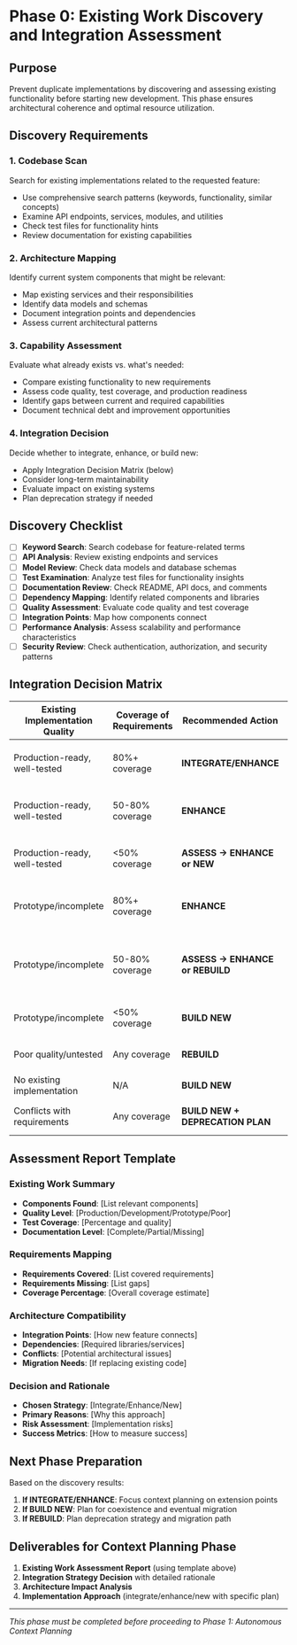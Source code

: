 # Phase 0: Existing Work Discovery and Integration Assessment

## Purpose
Prevent duplicate implementations by discovering and assessing existing functionality before starting new development. This phase ensures architectural coherence and optimal resource utilization.

## Discovery Requirements

### 1. Codebase Scan
Search for existing implementations related to the requested feature:
- Use comprehensive search patterns (keywords, functionality, similar concepts)
- Examine API endpoints, services, modules, and utilities
- Check test files for functionality hints
- Review documentation for existing capabilities

### 2. Architecture Mapping
Identify current system components that might be relevant:
- Map existing services and their responsibilities
- Identify data models and schemas
- Document integration points and dependencies
- Assess current architectural patterns

### 3. Capability Assessment
Evaluate what already exists vs. what's needed:
- Compare existing functionality to new requirements
- Assess code quality, test coverage, and production readiness
- Identify gaps between current and required capabilities
- Document technical debt and improvement opportunities

### 4. Integration Decision
Decide whether to integrate, enhance, or build new:
- Apply Integration Decision Matrix (below)
- Consider long-term maintainability
- Evaluate impact on existing systems
- Plan deprecation strategy if needed

## Discovery Checklist
- [ ] **Keyword Search**: Search codebase for feature-related terms
- [ ] **API Analysis**: Review existing endpoints and services
- [ ] **Model Review**: Check data models and database schemas
- [ ] **Test Examination**: Analyze test files for functionality insights
- [ ] **Documentation Review**: Check README, API docs, and comments
- [ ] **Dependency Mapping**: Identify related components and libraries
- [ ] **Quality Assessment**: Evaluate code quality and test coverage
- [ ] **Integration Points**: Map how components connect
- [ ] **Performance Analysis**: Assess scalability and performance characteristics
- [ ] **Security Review**: Check authentication, authorization, and security patterns

## Integration Decision Matrix

| Existing Implementation Quality | Coverage of Requirements | Recommended Action | Justification |
|--------------------------------|-------------------------|-------------------|---------------|
| Production-ready, well-tested | 80%+ coverage | **INTEGRATE/ENHANCE** | Avoid duplication, build on solid foundation |
| Production-ready, well-tested | 50-80% coverage | **ENHANCE** | Extend existing with missing functionality |
| Production-ready, well-tested | <50% coverage | **ASSESS → ENHANCE or NEW** | Evaluate cost/benefit of extension vs. new |
| Prototype/incomplete | 80%+ coverage | **ENHANCE** | Complete and productionize existing work |
| Prototype/incomplete | 50-80% coverage | **ASSESS → ENHANCE or REBUILD** | Case-by-case evaluation based on architecture fit |
| Prototype/incomplete | <50% coverage | **BUILD NEW** | Start fresh with lessons learned |
| Poor quality/untested | Any coverage | **REBUILD** | Don't build on unstable foundation |
| No existing implementation | N/A | **BUILD NEW** | Justified new development |
| Conflicts with requirements | Any coverage | **BUILD NEW + DEPRECATION PLAN** | Document migration path |

## Assessment Report Template

### Existing Work Summary
- **Components Found**: [List relevant components]
- **Quality Level**: [Production/Development/Prototype/Poor]
- **Test Coverage**: [Percentage and quality]
- **Documentation Level**: [Complete/Partial/Missing]

### Requirements Mapping
- **Requirements Covered**: [List covered requirements]
- **Requirements Missing**: [List gaps]
- **Coverage Percentage**: [Overall coverage estimate]

### Architecture Compatibility
- **Integration Points**: [How new feature connects]
- **Dependencies**: [Required libraries/services]
- **Conflicts**: [Potential architectural issues]
- **Migration Needs**: [If replacing existing code]

### Decision and Rationale
- **Chosen Strategy**: [Integrate/Enhance/New]
- **Primary Reasons**: [Why this approach]
- **Risk Assessment**: [Implementation risks]
- **Success Metrics**: [How to measure success]

## Next Phase Preparation
Based on the discovery results:
1. **If INTEGRATE/ENHANCE**: Focus context planning on extension points
2. **If BUILD NEW**: Plan for coexistence and eventual migration
3. **If REBUILD**: Plan deprecation strategy and migration path

## Deliverables for Context Planning Phase
1. **Existing Work Assessment Report** (using template above)
2. **Integration Strategy Decision** with detailed rationale
3. **Architecture Impact Analysis** 
4. **Implementation Approach** (integrate/enhance/new with specific plan)

---
*This phase must be completed before proceeding to Phase 1: Autonomous Context Planning*